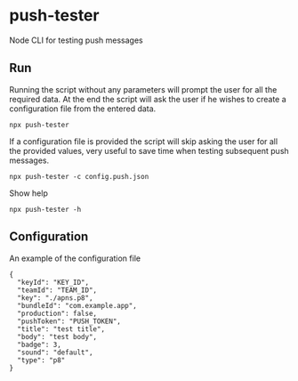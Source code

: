 # push-tester

Node CLI for testing push messages

## Run

Running the script without any parameters will prompt the user for all the required data. At the end the script will ask the user if he wishes to create a configuration file from the entered data.

```
npx push-tester
```

If a configuration file is provided the script will skip asking the user for all the provided values, very useful to save time when testing subsequent push messages.

```
npx push-tester -c config.push.json
```

Show help

```
npx push-tester -h
```

## Configuration

An example of the configuration file

```
{
  "keyId": "KEY_ID",
  "teamId": "TEAM_ID",
  "key": "./apns.p8",
  "bundleId": "com.example.app",
  "production": false,
  "pushToken": "PUSH_TOKEN",
  "title": "test title",
  "body": "test body",
  "badge": 3,
  "sound": "default",
  "type": "p8"
}
```
